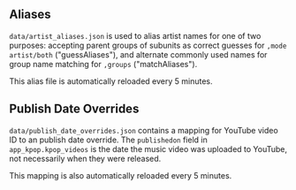 ## Aliases
`data/artist_aliases.json` is used to alias artist names for one of two purposes: accepting parent groups of subunits as correct guesses for `,mode artist/both` ("guessAliases"), and alternate commonly used names for group name matching for `,groups` ("matchAliases").

This alias file is automatically reloaded every 5 minutes.

## Publish Date Overrides
`data/publish_date_overrides.json` contains a mapping for YouTube video ID to an publish date override. The `publishedon` field in `app_kpop.kpop_videos` is the date the music video was uploaded to YouTube, not necessarily when they were released.

This mapping is also automatically reloaded every 5 minutes.
